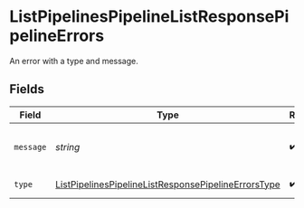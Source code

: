 # ListPipelinesPipelineListResponsePipelineErrors

An error with a type and message.


## Fields

| Field                                                                                                                                 | Type                                                                                                                                  | Required                                                                                                                              | Description                                                                                                                           |
| ------------------------------------------------------------------------------------------------------------------------------------- | ------------------------------------------------------------------------------------------------------------------------------------- | ------------------------------------------------------------------------------------------------------------------------------------- | ------------------------------------------------------------------------------------------------------------------------------------- |
| `message`                                                                                                                             | *string*                                                                                                                              | :heavy_check_mark:                                                                                                                    | A human-readable error message.                                                                                                       |
| `type`                                                                                                                                | [ListPipelinesPipelineListResponsePipelineErrorsType](../../models/operations/listpipelinespipelinelistresponsepipelineerrorstype.md) | :heavy_check_mark:                                                                                                                    | The type of error.                                                                                                                    |